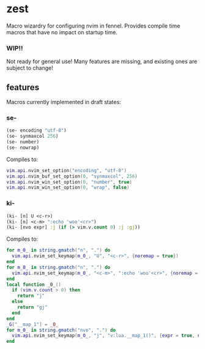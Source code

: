 # zest

Macro wizardry for configuring nvim in fennel. Provides compile time macros that have no impact on startup time.

### WIP!!

Not ready for general use! Many features are missing, and existing ones are subject to change!

## features

Macros currently implemented in draft states:

### se-

```clojure
(se- encoding "utf-8")
(se- synmaxcol 256)
(se- number)
(se- nowrap)
```
Compiles to:
```lua
vim.api.nvim_set_option("encoding", "utf-8")
vim.api.nvim_buf_set_option(0, "synmaxcol", 256)
vim.api.nvim_win_set_option(0, "number", true)
vim.api.nvim_win_set_option(0, "wrap", false)
```

### ki-

```clojure
(ki- [n] U <c-r>)
(ki- [n] <c-m> ":echo 'woo'<cr>")
(ki- [nvo expr] :j (if (> vim.v.count 0) :j :gj))
```
Compiles to:
```lua
for m_0_ in string.gmatch("n", ".") do
  vim.api.nvim_set_keymap(m_0_, "U", "<c-r>", {noremap = true})
end
for m_0_ in string.gmatch("n", ".") do
  vim.api.nvim_set_keymap(m_0_, "<c-m>", ":echo 'woo'<cr>", {noremap = true})
end
local function _0_()
  if (vim.v.count > 0) then
    return "j"
  else
    return "gj"
  end
end
_G["__map_1"] = _0_
for m_0_ in string.gmatch("nvo", ".") do
  vim.api.nvim_set_keymap(m_0_, "j", "v:lua.__map_1()", {expr = true, noremap = true})
end
```
